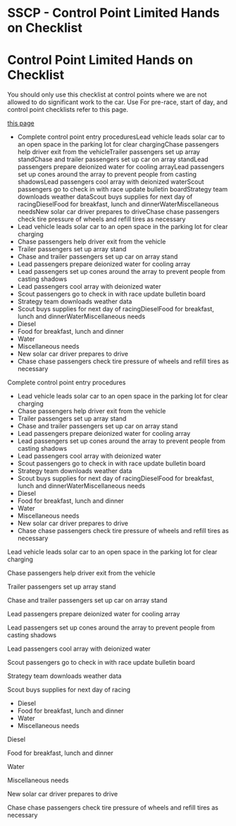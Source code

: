 # SSCP - Control Point Limited Hands on Checklist

# Control Point Limited Hands on Checklist

You should only use this checklist at control points where we are not allowed to do significant work to the car. Use For pre-race, start of day, and control point checklists refer to this page.

[ this page](/stanford.edu/testduplicationsscp/home/race-planning/preflight-checklists-and-race-protocol)

* Complete control point entry proceduresLead vehicle leads solar car to an open space in the parking lot for clear chargingChase passengers help driver exit from the vehicleTrailer passengers set up array standChase and trailer passengers set up car on array standLead passengers prepare deionized water for cooling arrayLead passengers set up cones around the array to prevent people from casting shadowsLead passengers cool array with deionized waterScout passengers go to check in with race update bulletin boardStrategy team downloads weather dataScout buys supplies for next day of racingDieselFood for breakfast, lunch and dinnerWaterMiscellaneous needsNew solar car driver prepares to driveChase chase passengers check tire pressure of wheels and refill tires as necessary
* Lead vehicle leads solar car to an open space in the parking lot for clear charging
* Chase passengers help driver exit from the vehicle
* Trailer passengers set up array stand
* Chase and trailer passengers set up car on array stand
* Lead passengers prepare deionized water for cooling array
* Lead passengers set up cones around the array to prevent people from casting shadows
* Lead passengers cool array with deionized water
* Scout passengers go to check in with race update bulletin board
* Strategy team downloads weather data
* Scout buys supplies for next day of racingDieselFood for breakfast, lunch and dinnerWaterMiscellaneous needs
* Diesel
* Food for breakfast, lunch and dinner
* Water
* Miscellaneous needs
* New solar car driver prepares to drive
* Chase chase passengers check tire pressure of wheels and refill tires as necessary

Complete control point entry procedures

* Lead vehicle leads solar car to an open space in the parking lot for clear charging
* Chase passengers help driver exit from the vehicle
* Trailer passengers set up array stand
* Chase and trailer passengers set up car on array stand
* Lead passengers prepare deionized water for cooling array
* Lead passengers set up cones around the array to prevent people from casting shadows
* Lead passengers cool array with deionized water
* Scout passengers go to check in with race update bulletin board
* Strategy team downloads weather data
* Scout buys supplies for next day of racingDieselFood for breakfast, lunch and dinnerWaterMiscellaneous needs
* Diesel
* Food for breakfast, lunch and dinner
* Water
* Miscellaneous needs
* New solar car driver prepares to drive
* Chase chase passengers check tire pressure of wheels and refill tires as necessary

Lead vehicle leads solar car to an open space in the parking lot for clear charging

Chase passengers help driver exit from the vehicle

Trailer passengers set up array stand

Chase and trailer passengers set up car on array stand

Lead passengers prepare deionized water for cooling array

Lead passengers set up cones around the array to prevent people from casting shadows

Lead passengers cool array with deionized water

Scout passengers go to check in with race update bulletin board

Strategy team downloads weather data

Scout buys supplies for next day of racing

* Diesel
* Food for breakfast, lunch and dinner
* Water
* Miscellaneous needs

Diesel

Food for breakfast, lunch and dinner

Water

Miscellaneous needs

New solar car driver prepares to drive

Chase chase passengers check tire pressure of wheels and refill tires as necessary

